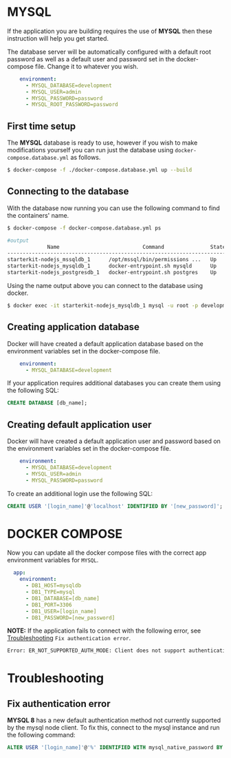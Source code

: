 # MYSQL

If the application you are building requires the use of __MYSQL__ then these instruction will help you get started.

The database server will be automatically configured with a default root password as well as a default user and password set in the docker-compose file. Change it to whatever you wish.
```yml
    environment:
      - MYSQL_DATABASE=development
      - MYSQL_USER=admin
      - MYSQL_PASSWORD=password
      - MYSQL_ROOT_PASSWORD=password
```

## First time setup

The __MYSQL__ database is ready to use, however if you wish to make modifications yourself you can run just the database using `docker-compose.database.yml` as follows.
```bash
$ docker-compose -f ./docker-compose.database.yml up --build
```

## Connecting to the database

With the database now running you can use the following command to find the containers' name.
```bash
$ docker-compose -f docker-compose.database.yml ps

#output
             Name                           Command               State                 Ports              
-----------------------------------------------------------------------------------------------------------
starterkit-nodejs_mssqldb_1      /opt/mssql/bin/permissions ...   Up      0.0.0.0:1433->1433/tcp           
starterkit-nodejs_mysqldb_1      docker-entrypoint.sh mysqld      Up      0.0.0.0:3306->3306/tcp, 33060/tcp
starterkit-nodejs_postgresdb_1   docker-entrypoint.sh postgres    Up      0.0.0.0:5432->5432/tcp 
```

Using the name output above you can connect to the database using docker.
```bash
$ docker exec -it starterkit-nodejs_mysqldb_1 mysql -u root -p development
```

## Creating application database

Docker will have created a default application database based on the environment variables set in the docker-compose file.
```yml
    environment:
      - MYSQL_DATABASE=development
```
If your application requires additional databases you can create them using the following SQL:
```sql
CREATE DATABASE [db_name];
```

## Creating default application user

Docker will have created a default application user and password based on the environment variables set in the docker-compose file.
```yml
    environment:
      - MYSQL_DATABASE=development
      - MYSQL_USER=admin
      - MYSQL_PASSWORD=password
```

To create an additional login use the following SQL:
```sql
CREATE USER '[login_name]'@'localhost' IDENTIFIED BY '[new_password]';
```

# DOCKER COMPOSE

Now you can update all the docker compose files with the correct app environment variables for `MYSQL`.
```yml
  app:
    environment:
      - DB1_HOST=mysqldb
      - DB1_TYPE=mysql
      - DB1_DATABASE=[db_name]
      - DB1_PORT=3306
      - DB1_USER=[login_name]
      - DB1_PASSWORD=[new_password]
```

__NOTE:__ If the application fails to connect with the following error, see [Troubleshooting](#Troubleshooting) `Fix authentication error`.
```bash
Error: ER_NOT_SUPPORTED_AUTH_MODE: Client does not support authentication protocol requested by server; consider upgrading MySQL client
```

# Troubleshooting

## Fix authentication error

__MYSQL 8__ has a new default authentication method not currently supported by the mysql node client. To fix this, connect to the mysql instance and run the following command:
```sql
ALTER USER '[login_name]'@'%' IDENTIFIED WITH mysql_native_password BY '[new_password]';
```